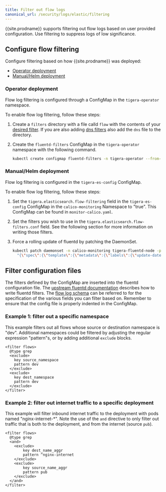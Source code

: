 ```yaml
---
title: Filter out flow logs
canonical_url: /security/logs/elastic/filtering
---
```


{{site.prodname}} supports filtering out flow logs based on user provided
configuration.  Use filtering to suppress logs of low significance.

## Configure flow filtering

Configure filtering based on how {{site.prodname}} was deployed:
- [Operator deployment](#operator-deployment)
- [Manual/Helm deployment](#manualhelm-deployment)

### Operator deployment

Flow log filtering is configured through a ConfigMap in the `tigera-operator`
namespace.

To enable flow log filtering, follow these steps:

1. Create a `filters` directory with a file calld `flow` with the contents of
   your [desired filter](#filter-configuration-files).
   If you are also adding [dns filters](filtering-dns) also add the `dns` file
   to the directory.

1. Create the `fluentd-filters` ConfigMap in the `tigera-operator` namespace
   with the following command.

   ```bash
   kubectl create configmap fluentd-filters -n tigera-operator --from-file=filters
   ```

### Manual/Helm deployment

Flow log filtering is configured in the `tigera-es-config` ConfigMap.

To enable flow log filtering, follow these steps:

1. Set the `tigera.elasticsearch.flow-filtering` field in the `tigera-es-config`
   ConfigMap in the `calico-monitoring` Namespace to "true".  This ConfigMap can
   be found in `monitor-calico.yaml`.

1. Set the filters you wish to use in the `tigera.elasticsearch.flow-filters.conf`
   field.  See the following section for more information on writing those filters.

1. Force a rolling update of fluentd by patching the DaemonSet.
   ```bash
   kubectl patch daemonset -n calico-monitoring tigera-fluentd-node -p \
     "{\"spec\":{\"template\":{\"metadata\":{\"labels\":{\"update-date\":\"`date +'%s'`\"}}}}}"
   ```

## Filter configuration files

The filters defined by the ConfigMap are inserted into the fluentd configuration file.
The [upstream fluentd documentation](https://docs.fluentd.org/filter/grep)
describes how to write fluentd filters.  The [flow log schema](flow) can be referred to
for the specification of the various fields you can filter based on.  Remember to ensure
that the config file is properly indented in the ConfigMap.

### Example 1: filter out a specific namespace

This example filters out all flows whose source or destination namespace is "dev".
Additional namespaces could be filtered by adjusting the regular expression "pattern"s,
or by adding additional `exclude` blocks.

```
<filter flows>
  @type grep
  <exclude>
    key source_namespace
    pattern dev
  </exclude>
  <exclude>
    key dest_namespace
    pattern dev
  </exclude>
</filter>
```

### Example 2: filter out internet traffic to a specific deployment

This example will filter inbound internet traffic to the deployment with pods
named "nginx-internet-*".  Note the use of the `and` directive to only filter
out traffic that is both to the deployment, and from the internet (source `pub`).

```
<filter flows>
  @type grep
  <and>
    <exclude>
        key dest_name_aggr
        pattern ^nginx-internet
    </exclude>
    <exclude>
        key source_name_aggr
        pattern pub
    </exclude>
  </and>
</filter>
```
